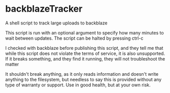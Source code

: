 backblazeTracker
================

A shell script to track large uploads to backblaze

This script is run with an optional argument to specify how many minutes to wait between updates.  The script can be halted by pressing ctrl-c

I checked with backblaze before publishing this script, and they tell me that while this script does not violate the terms of service, it is also unsupported.  If it breaks something, and they find it running, they will not troubleshoot the matter

It shouldn't break anything, as it only reads information and doesn't write anything to the filesystem, but needless to say this is provided without any type of warranty or support.  Use in good health, but at your own risk.
